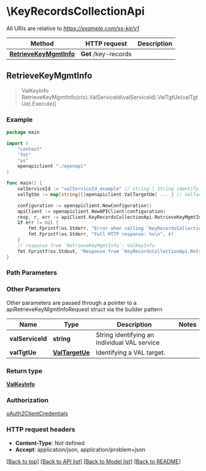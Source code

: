 # \KeyRecordsCollectionApi

All URIs are relative to *https://example.com/ss-kir/v1*

Method | HTTP request | Description
------------- | ------------- | -------------
[**RetrieveKeyMgmtInfo**](KeyRecordsCollectionApi.md#RetrieveKeyMgmtInfo) | **Get** /key-records | 



## RetrieveKeyMgmtInfo

> ValKeyInfo RetrieveKeyMgmtInfo(ctx).ValServiceId(valServiceId).ValTgtUe(valTgtUe).Execute()





### Example

```go
package main

import (
    "context"
    "fmt"
    "os"
    openapiclient "./openapi"
)

func main() {
    valServiceId := "valServiceId_example" // string | String identifying an individual VAL service
    valTgtUe := map[string][]openapiclient.ValTargetUe{ ... } // ValTargetUe | Identifying a VAL target. (optional)

    configuration := openapiclient.NewConfiguration()
    apiClient := openapiclient.NewAPIClient(configuration)
    resp, r, err := apiClient.KeyRecordsCollectionApi.RetrieveKeyMgmtInfo(context.Background()).ValServiceId(valServiceId).ValTgtUe(valTgtUe).Execute()
    if err != nil {
        fmt.Fprintf(os.Stderr, "Error when calling `KeyRecordsCollectionApi.RetrieveKeyMgmtInfo``: %v\n", err)
        fmt.Fprintf(os.Stderr, "Full HTTP response: %v\n", r)
    }
    // response from `RetrieveKeyMgmtInfo`: ValKeyInfo
    fmt.Fprintf(os.Stdout, "Response from `KeyRecordsCollectionApi.RetrieveKeyMgmtInfo`: %v\n", resp)
}
```

### Path Parameters



### Other Parameters

Other parameters are passed through a pointer to a apiRetrieveKeyMgmtInfoRequest struct via the builder pattern


Name | Type | Description  | Notes
------------- | ------------- | ------------- | -------------
 **valServiceId** | **string** | String identifying an individual VAL service | 
 **valTgtUe** | [**ValTargetUe**](ValTargetUe.md) | Identifying a VAL target. | 

### Return type

[**ValKeyInfo**](ValKeyInfo.md)

### Authorization

[oAuth2ClientCredentials](../README.md#oAuth2ClientCredentials)

### HTTP request headers

- **Content-Type**: Not defined
- **Accept**: application/json, application/problem+json

[[Back to top]](#) [[Back to API list]](../README.md#documentation-for-api-endpoints)
[[Back to Model list]](../README.md#documentation-for-models)
[[Back to README]](../README.md)

